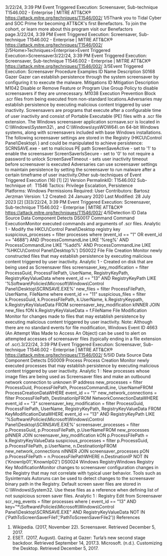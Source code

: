 3/22/24, 3:39 PM Event Triggered Execution: Screensaver, Sub-technique T1546.002 - Enterprise | MITRE ATT&CK®
https://attack.mitre.org/techniques/T1546/002/ 1/5Thank you to Tidal Cyber and SOC Prime for becoming ATT&CK's ﬁrst Benefactors. To join the cohort, or learn more about this program visit our
Benefactors page.3/22/24, 3:39 PM Event Triggered Execution: Screensaver, Sub-technique T1546.002 - Enterprise | MITRE ATT&CK®
https://attack.mitre.org/techniques/T1546/002/ 2/5Home>Techniques>Enterprise>Event Triggered Execution>Screensaver3/22/24, 3:39 PM Event Triggered Execution: Screensaver, Sub-technique T1546.002 - Enterprise | MITRE ATT&CK®
https://attack.mitre.org/techniques/T1546/002/ 3/5Event Triggered Execution: Screensaver
Procedure Examples
ID Name Description
S0168 Gazer Gazer can establish persistence through the system screensaver by conﬁguring it to execute the malware.
Mitigations
ID Mitigation Description
M1042 Disable or Remove Feature or Program Use Group Policy to disable screensavers if they are unnecessary.
M1038 Execution Prevention Block .scr ﬁles from being executed from non-standard locations.Adversaries may establish persistence by executing malicious content triggered by user inactivity. Screensavers are programs that execute
after a conﬁgurable time of user inactivity and consist of Portable Executable (PE) ﬁles with a .scr ﬁle extension. The Windows screensaver
application scrnsave.scr is located in C:\Windows\System32\ , and C:\Windows\sysWOW64\ on 64-bit Windows systems, along with
screensavers included with base Windows installations.
The following screensaver settings are stored in the Registry (HKCU\Control Panel\Desktop\ ) and could be manipulated to achieve
persistence:
SCRNSAVE.exe - set to malicious PE path
ScreenSaveActive - set to '1' to enable the screensaver
ScreenSaverIsSecure - set to '0' to not require a password to unlock
ScreenSaveTimeout - sets user inactivity timeout before screensaver is executed
Adversaries can use screensaver settings to maintain persistence by setting the screensaver to run malware after a certain timeframe of user
inactivity.Other sub-techniques of Event Triggered Execution (16)
[1]
[2]
Version PermalinkID: T1546.002
Sub-technique of:  T1546
 
Tactics: Privilege Escalation, Persistence
 
Platforms: Windows
 
Permissions Required: User
Contributors: Bartosz Jerzman
Version: 1.2
Created: 24 January 2020
Last Modiﬁed: 28 July 2023
[2]
[3]3/22/24, 3:39 PM Event Triggered Execution: Screensaver, Sub-technique T1546.002 - Enterprise | MITRE ATT&CK®
https://attack.mitre.org/techniques/T1546/002/ 4/5Detection
ID Data Source Data Component Detects
DS0017 Command Command
ExecutionMonitor executed commands and arguments of .scr ﬁles.
Analytic 1 - Modify the HKCU\Control Panel\Desktop
registry key
suspicious\_processes = filter processes where (event\_id == "1" OR
event\_id == "4688") AND (ProcessCommandLine LIKE '%reg%' AND
ProcessCommandLine LIKE '%add%' AND ProcessCommandLine LIKE
'%HKCU\Control Panel\Desktop\%')
DS0022 File File Creation Monitor newly constructed ﬁles that may establish persistence by executing
malicious content triggered by user inactivity.
Analytic 1 - Created on disk that are being used as
Screensaver ﬁles
screensaver\_key\_modification = filter ProcessGuid, ProcessFilePath,
UserName, RegistryKeyPath, RegistryKeyValueData where event\_id == "13"
AND RegistryKeyPath LIKE '%Software\Policies\Microsoft\Windows\Control
Panel\Desktop\SCRNSAVE.EXE%'
new\_files = filter ProcessFilePath, UserName, FileName where event\_id
== "11"
suspicious\_files = filter k.ProcessGuid, k.ProcessFilePath,
k.UserName, k.RegistryKeypath, k.RegistryKeyValueData FROM
screensaver\_key\_modification kINNER JOIN new\_files fON
k.RegistryKeyValueData = f.FileName
File Modiﬁcation Monitor for changes made to ﬁles that may establish persistence by executing
malicious content triggered by user inactivity.
Note: Although there are no standard events for ﬁle modiﬁcation, Windows Event ID
4663 (An Attempt Was Made to Access An Object) can be used to alert on attempted
accesses of screensaver ﬁles (typically ending in a ﬁle extension of .scr).3/22/24, 3:39 PM Event Triggered Execution: Screensaver, Sub-technique T1546.002 - Enterprise | MITRE ATT&CK®
https://attack.mitre.org/techniques/T1546/002/ 5/5ID Data Source Data Component Detects
DS0009 Process Process Creation Monitor newly executed processes that may establish persistence by executing
malicious content triggered by user inactivity.
Analytic 1 : New processes whose image ﬁles are being
used as Screensaver ﬁles and make an outbound
network connection to unknown IP address
new\_processes = filter ProcessGuid, ProcessFilePath,
ProcessCommandLine, UserNameFROM ProcessCreationDataWHERE event\_id ==
"1"
new\_network\_connections = filter ProcessFilePath, DestinationIpFROM
NetworkConnectionDataWHERE event\_id == "3"
screensaver\_key\_modification = filter ProcessGuid, ProcessFilePath,
UserName, RegistryKeyPath, RegistryKeyValueData FROM
KeyModificationDataWHERE event\_id == "13" AND RegistryKeyPath LIKE
'%Software\Policies\Microsoft\Windows\Control
Panel\Desktop\SCRNSAVE.EXE%'
screensaver\_processes = filter p.ProcessGuid, p.ProcessFilePath,
p.UserNameFROM new\_processes pINNER JOIN screensaver\_key\_modification
kON p.ProcessFilePath = k.RegistryKeyValueData
suspicious\_processes = filter p.ProcessGuid, p.ProcessFilePath,
p.UserName, n.DestinationIpFROM new\_network\_connections nINNER JOIN
screensaver\_processes pON p.ProcessFilePath = n.ProcessFilePathWHERE
n.DestinationIP NOT IN ('KnownIp01','KnownIp02')
DS0024 Windows RegistryWindows Registry
Key ModiﬁcationMonitor changes to screensaver conﬁguration changes in the Registry that may not
correlate with typical user behavior. Tools such as Sysinternals Autoruns can be
used to detect changes to the screensaver binary path in the Registry. Default screen
saver ﬁles are stored in C:\Windows\System32. Use these ﬁles as a reference when
deﬁning list of not suspicious screen saver ﬁles.
Analytic 1 : Registry Edit from Screensaver
scr\_reg\_events = filter processes where ( event\_id == "13" AND
key="\*\Software\Policies\Microsoft\Windows\Control
Panel\Desktop\SCRNSAVE.EXE" AND RegistryKeyValueData NOT IN
('PathToScreenSaverFile1','PathToScreenSaverFile2'))
References
1. Wikipedia. (2017, November 22). Screensaver. Retrieved
December 5, 2017.
2. ESET. (2017, August). Gazing at Gazer: Turla’s new second
stage backdoor. Retrieved September 14, 2017.3. Microsoft. (n.d.). Customizing the Desktop. Retrieved
December 5, 2017.